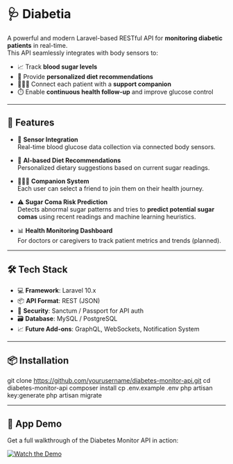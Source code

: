 # 🩺 Diabetia

A powerful and modern Laravel-based RESTful API for **monitoring diabetic patients** in real-time.  
This API seamlessly integrates with body sensors to:

- 📈 Track **blood sugar levels**
- 🥗 Provide **personalized diet recommendations**
- 🧑‍🤝‍🧑 Connect each patient with a **support companion**
- ⏱️ Enable **continuous health follow-up** and improve glucose control

---

## 🚀 Features

- 🔌 **Sensor Integration**  
  Real-time blood glucose data collection via connected body sensors.

- 🧠 **AI-based Diet Recommendations**  
  Personalized dietary suggestions based on current sugar readings.

- 🧑‍🤝‍🧑 **Companion System**  
  Each user can select a friend to join them on their health journey.

- ⚠️ **Sugar Coma Risk Prediction**  
  Detects abnormal sugar patterns and tries to **predict potential sugar comas** using recent readings and machine learning heuristics.

- 📊 **Health Monitoring Dashboard**  
  For doctors or caregivers to track patient metrics and trends (planned).

---

## 🛠️ Tech Stack

- 💻 **Framework**: Laravel 10.x  
- 📦 **API Format**: REST (JSON)  
- 🔐 **Security**: Sanctum / Passport for API auth  
- 🗃️ **Database**: MySQL / PostgreSQL  
- 📈 **Future Add-ons**: GraphQL, WebSockets, Notification System

---

## 📦 Installation
git clone https://github.com/yourusername/diabetes-monitor-api.git
cd diabetes-monitor-api
composer install
cp .env.example .env
php artisan key:generate
php artisan migrate

---

## 🎥 App Demo

Get a full walkthrough of the Diabetes Monitor API in action:

[![Watch the Demo](https://img.youtube.com/vi/h58dXkkerYA/0.jpg)](https://youtu.be/h58dXkkerYA)

